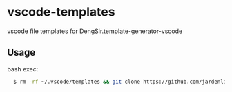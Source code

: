 # vscode-templates
vscode file templates for DengSir.template-generator-vscode

## Usage

bash exec:

```bash
  $ rm -rf ~/.vscode/templates && git clone https://github.com/jardenliu/vscode-templates.git ~/.vscode/templates
```
